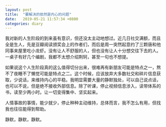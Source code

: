 ```yaml
---
layout: post
title:  "要解决的依然是内心的问题"
date:   2019-05-21 11:57:34 +0800
categories: diary
---
```


我对新的人生阶段的到来虽有意识，但还没太主动地想过。近几日社交满额，而且全是生人，先是豆瓣阅读颁奖会上的作者们，而后是周一突然起意约了三颗唐和他同事来屋里吃小龙虾。没有让人不舒服的人，但也没有让人十分想交往下去的人。一桌子有好几个编剧，我都不太想介绍荆轲，甚至一句也不想提。

如果说这个人生阶段真的这么值得切分出来，很难再有新朋友可能是特点之一，熬不了夜睡不了懒觉可能是特点之二。这个时候，应该放弃大多数社交和碎片信息获取，少说话，来维持内心的平稳。我明显需要大量的静默独处，可以自己说点话，也可以不说，但是绝不接收外部信息。除了听课，停止视频信息涉入，读带体系的书，读至少两小时。让一切变得集中、坚实起来。

人情事故的事情，能少就少，停止种种主动维持，总体而言，我不怎么有用，但找我也往往能得到帮助。

静默，静默，静默。
